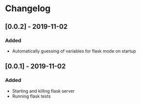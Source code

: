 # Changelog

## [0.0.2] - 2019-11-02
### Added
  - Automatically guessing of variables for flask mode on startup

## [0.0.1] - 2019-11-02
### Added
  - Starting and killing flask server
  - Running flask tests
